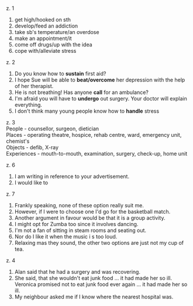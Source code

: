 #
z. 1  
1. get high/hooked on sth
2. develop/feed an addiction
3. take sb's temperature/an overdose
4. make an appointment/it
5. come off drugs/up with the idea
6. cope with/alleviate stress

z. 2  
1. Do you know how to <b>sustain</b> first aid?
2. I hope Sue will be able to <b>beat/overcome</b> her depression with the help of her therapist.
3. He is not breathing! Has anyone <b>call</b> for an ambulance?
4. I'm afraid you will have to <b>undergo</b> out surgery. Your doctor will explain everything.
5. I don't think many young people know how to <b>handle</b> stress

z. 3  
People - counsellor, surgeon, dietician  
Places - operating theatre, hospice, rehab centre, ward, emergency unit, chemist's  
Objects - defib, X-ray  
Experiences - mouth-to-mouth, examination, surgery, check-up, home unit

z. 6
1. I am writing in reference to your advertisement.
2. I would like to

z. 7
1. Frankly speaking, none of these option really suit me.
2. However, if I were to choose one I'd go for the basketball match.
3. Another argument in favour would be that it is a group activity.
4. I might opt for Zumba too since it involves dancing.
5. I'm not a fan of sitting in steam rooms and seating out.
6. Nor do I like it when the music i s too loud.
7. Relaxing mas they sound, the other two options are just not my cup of tea.

z. 4
1. Alan said that he had a surgery and was recovering.
2. She said, that she wouldn't eat junk food ... it had made her so ill.  
Veronica promised not to eat junk food ever again ... it had made her so ill.
3. My neighbour asked me if I know where the nearest hospital was.